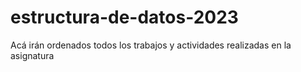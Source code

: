 # estructura-de-datos-2023
Acá irán ordenados todos los trabajos y actividades realizadas en la asignatura

